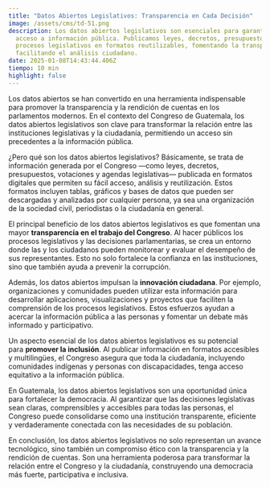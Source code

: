 ```yaml
---
title: "Datos Abiertos Legislativos: Transparencia en Cada Decisión"
image: /assets/cms/td-51.png
description: Los datos abiertos legislativos son esenciales para garantizar el
  acceso a información pública. Publicamos leyes, decretos, presupuestos y
  procesos legislativos en formatos reutilizables, fomentando la transparencia y
  facilitando el análisis ciudadano.
date: 2025-01-08T14:43:44.406Z
tiempo: 10 min
highlight: false
---
```

<!--StartFragment-->

Los datos abiertos se han convertido en una herramienta indispensable para promover la transparencia y la rendición de cuentas en los parlamentos modernos. En el contexto del Congreso de Guatemala, los datos abiertos legislativos son clave para transformar la relación entre las instituciones legislativas y la ciudadanía, permitiendo un acceso sin precedentes a la información pública.

¿Pero qué son los datos abiertos legislativos? Básicamente, se trata de información generada por el Congreso —como leyes, decretos, presupuestos, votaciones y agendas legislativas— publicada en formatos digitales que permiten su fácil acceso, análisis y reutilización. Estos formatos incluyen tablas, gráficos y bases de datos que pueden ser descargadas y analizadas por cualquier persona, ya sea una organización de la sociedad civil, periodistas o la ciudadanía en general.

El principal beneficio de los datos abiertos legislativos es que fomentan una mayor **transparencia en el trabajo del Congreso**. Al hacer públicos los procesos legislativos y las decisiones parlamentarias, se crea un entorno donde las y los ciudadanos pueden monitorear y evaluar el desempeño de sus representantes. Esto no solo fortalece la confianza en las instituciones, sino que también ayuda a prevenir la corrupción.

Además, los datos abiertos impulsan la **innovación ciudadana**. Por ejemplo, organizaciones y comunidades pueden utilizar esta información para desarrollar aplicaciones, visualizaciones y proyectos que faciliten la comprensión de los procesos legislativos. Estos esfuerzos ayudan a acercar la información pública a las personas y fomentar un debate más informado y participativo.

Un aspecto esencial de los datos abiertos legislativos es su potencial para **promover la inclusión**. Al publicar información en formatos accesibles y multilingües, el Congreso asegura que toda la ciudadanía, incluyendo comunidades indígenas y personas con discapacidades, tenga acceso equitativo a la información pública.

En Guatemala, los datos abiertos legislativos son una oportunidad única para fortalecer la democracia. Al garantizar que las decisiones legislativas sean claras, comprensibles y accesibles para todas las personas, el Congreso puede consolidarse como una institución transparente, eficiente y verdaderamente conectada con las necesidades de su población.

En conclusión, los datos abiertos legislativos no solo representan un avance tecnológico, sino también un compromiso ético con la transparencia y la rendición de cuentas. Son una herramienta poderosa para transformar la relación entre el Congreso y la ciudadanía, construyendo una democracia más fuerte, participativa e inclusiva.



<!--EndFragment-->